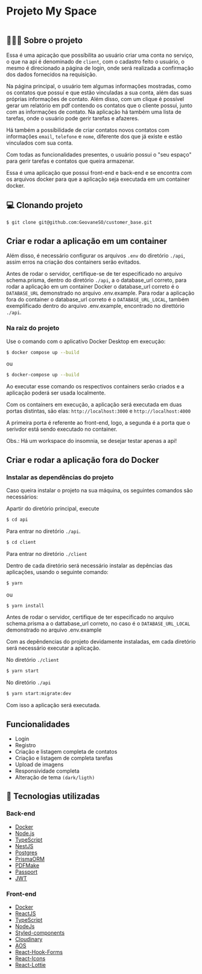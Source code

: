 # Projeto My Space
<img></img>


## 👨🏻‍💻 Sobre o projeto


Essa é uma apicação que possíbilita ao usuário criar uma conta no serviço, o que na api é denominado de `client`, com o cadastro feito o usuário, o mesmo é direcionado a página de login, onde será realizada a confirmação dos dados fornecidos na requisição.

Na página principal, o usuário tem algumas informações mostradas, como os contatos que possuí e que estão vinculadas a sua conta, além das suas próprias informações de contato. Além disso, com um clique é possível gerar um relatório em pdf contendo os contatos que o cliente possui, junto com as informações de contato. Na aplicação há também uma lista de tarefas, onde o usuário pode gerir tarefas e afazeres.

Há também a possíbilidade de criar contatos novos contatos com informações `email`, `telefone` e `nome`, diferente dos que já existe e estão vinculados com sua conta. 

Com todas as funcionalidades presentes, o usuário possui o "seu espaço" para gerir tarefas e contatos que queira armazenar.


Essa é uma aplicação que possui front-end e back-end e se encontra com os arquivos docker para que a aplicação seja executada em um container docker.

## 💻 Clonando projeto

```bash
$ git clone git@github.com:GeovaneSO/customer_base.git
```

## Criar e rodar a aplicação em um container

Além disso, é necessário configurar os arquivos `.env` do diretório `./api`, assim erros na criação dos containers serão evitados. 

Antes de rodar o servidor, certifique-se de ter especificado no arquivo schema.prisma, dentro do diretório `./api`, a o database_url correto, para rodar a aplicação em um container Docker o database_url correto é o `DATABASE_URL` demonstrado no arquivo .env.example. Para rodar a aplicação fora do container o database_url correto é o `DATABASE_URL_LOCAL`, também exemplificado dentro do arquivo .env.example, encontrado no direttório  `./api`.

### Na raiz do projeto

Use o comando com o aplicativo Docker Desktop em execução:
```bash
$ docker compose up --build
``` 
ou
```bash
$ docker-compose up --build
```

Ao executar esse comando os respectivos containers serão criados e a aplicação poderá ser usada localmente.

Com os containers em execução, a aplicação será executada em duas portas distintas, são elas: `http://localhost:3000` e `http://localhost:4000`

A primeira porta é referente ao front-end, logo, a segunda é a porta que o serivdor está sendo executado no container.

Obs.: Há um workspace do insomnia, se desejar testar apenas a api!

## Criar e rodar a aplicação fora do Docker


### Instalar as dependências do projeto

Caso queira instalar o projeto na sua máquina, os seguintes comandos são necessários:

Apartir do diretório principal, execute

```bash
$ cd api
``` 

Para entrar no diretório `./api`.

```bash
$ cd client
``` 

Para entrar no diretório `./client`

Dentro de cada diretório será necessário instalar as depências das aplicações, usando o seguinte comando:

```bash
$ yarn
``` 

ou

```bash
$ yarn install
``` 

Antes de rodar o servidor, certifique de ter especificado no arquivo schema.prisma a o dattabase_url correto, no caso é o `DATABASE_URL_LOCAL` demonstrado no arquivo .env.example

Com as depêndencias do projeto devidamente instaladas, em cada diretório será necessário executar a aplicação.

No diretório `./client`

```bash
$ yarn start
``` 

No diretório `./api`

```bash
$ yarn start:migrate:dev
``` 

Com isso a aplicação será executada.

## Funcionalidades

- Login
- Registro
- Criação e listagem completa de contatos
- Criação e listagem de completa tarefas
- Upload de imagens
- Responsividade completa
- Alteração de tema `(dark/ligth)`

## 🚀 Tecnologias utilizadas

### Back-end

- [Docker](https://www.docker.com/)
- [Node.js](https://nodejs.org/en/)
- [TypeScript](https://www.typescriptlang.org/)
- [NestJS](https://nestjs.com/)
- [Postgres](https://www.postgresql.org/)
- [PrismaORM](https://www.prisma.io/)
- [PDFMake](http://pdfmake.org/)
- [Passport](https://www.passportjs.org/)
- [JWT](https://jwt.io/)

### Front-end

- [Docker](https://www.docker.com/)
- [ReactJS](https://reactjs.org/)
- [TypeScript](https://www.typescriptlang.org/)
- [NodeJs](https://nodejs.org/en/)
- [Styled-components](https://styled-components.com/)
- [Cloudinary](https://cloudinary.com/)
- [AOS](https://michalsnik.github.io/aos/)
- [React-Hook-Forms](https://react-hook-form.com/)
- [React-Icons](https://react-icons.github.io/react-icons)
- [React-Lottie](https://lottiefiles.com/blog/working-with-lottie/how-to-use-lottie-in-react-app)